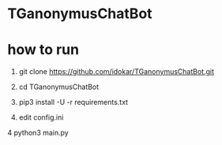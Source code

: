 # TGanonymusChatBot


# how to run

1. git clone https://github.com/idokar/TGanonymusChatBot.git

2. cd TGanonymusChatBot

3. pip3 install -U -r requirements.txt

4. edit config.ini

4 python3 main.py
